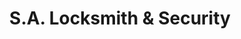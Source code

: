---
title: "S.A. Locksmith & Security"
url: /san-antonio/s-a-locksmith-und-security/
shop: Schlüsseldienst
---